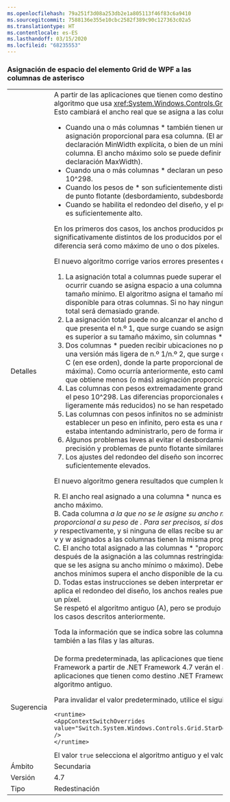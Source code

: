 ```yaml
---
ms.openlocfilehash: 79a251f3d08a253db2e1a805113f46f83c6a9410
ms.sourcegitcommit: 7588136e355e10cbc2582f389c90c127363c02a5
ms.translationtype: HT
ms.contentlocale: es-ES
ms.lasthandoff: 03/15/2020
ms.locfileid: "68235553"
---
```

### <a name="wpf-grid-allocation-of-space-to-star-columns"></a>Asignación de espacio del elemento Grid de WPF a las columnas de asterisco

|   |   |
|---|---|
|Detalles|A partir de las aplicaciones que tienen como destino .NET Framework 4.7, WPF reemplaza el algoritmo que usa <xref:System.Windows.Controls.Grid> para asignar espacio a las columnas *. Esto cambiará el ancho real que se asigna a las columnas * en una serie de casos:<ul><li>Cuando una o más columnas * también tienen un ancho mínimo o máximo que invalida la asignación proporcional para esa columna. (El ancho mínimo se puede derivar de una declaración MinWidth explícita, o bien de un mínimo implícito obtenido del contenido de la columna. El ancho máximo solo se puede definir de forma explícita, a partir de una declaración MaxWidth).</li><li>Cuando una o más columnas * declaran un peso de * extremadamente grande, superior a 10^298.</li><li>Cuando los pesos de * son suficientemente distintos como para detectar una inestabilidad de punto flotante (desbordamiento, subdesbordamiento y pérdida de precisión).</li><li>Cuando se habilita el redondeo del diseño, y el punto por pulgada de visualización efectivo es suficientemente alto.</li></ul>En los primeros dos casos, los anchos producidos por el nuevo algoritmo pueden ser significativamente distintos de los producidos por el algoritmo antiguo; en el último caso, la diferencia será como máximo de uno o dos píxeles.<p/>El nuevo algoritmo corrige varios errores presentes en el algoritmo antiguo:<ol><li>La asignación total a columnas puede superar el ancho de la cuadrícula. Esto puede ocurrir cuando se asigna espacio a una columna cuya parte proporcional es inferior a su tamaño mínimo. El algoritmo asigna el tamaño mínimo, lo que disminuye el espacio disponible para otras columnas. Si no hay ninguna columna * para asignar, la asignación total será demasiado grande.</li><li>La asignación total puede no alcanzar el ancho de la cuadrícula. Este es el doble problema que presenta el n.º 1, que surge cuando se asigna a una columna cuya parte proporcional es superior a su tamaño máximo, sin columnas * para ocupar el margen de demora.</li><li>Dos columnas * pueden recibir ubicaciones no proporcionales a sus pesos de *. Esta es una versión más ligera de n.º 1/n.º 2, que surge cuando se asigna a las columnas * A, B y C (en ese orden), donde la parte proporcional de B infringe la limitación mínima (o máxima). Como ocurría anteriormente, esto cambia el espacio disponible en la columna C, que obtiene menos (o más) asignación proporcional respecto a A.</li><li>Las columnas con pesos extremadamente grandes (&gt; 10^298) se tratan como si tuvieran el peso 10^298. Las diferencias proporcionales entre ellas (y entre columnas con pesos ligeramente más reducidos) no se han respetado.</li><li>Las columnas con pesos infinitos no se administran correctamente. [De hecho, no puede establecer un peso en infinito, pero esta es una restricción artificial. El código de ubicación estaba intentando administrarlo, pero de forma incorrecta].</li><li>Algunos problemas leves al evitar el desbordamiento, el subdesbordamiento, la pérdida de precisión y problemas de punto flotante similares.</li><li>Los ajustes del redondeo del diseño son incorrectos en los puntos por pulgada suficientemente elevados.</li></ol>El nuevo algoritmo genera resultados que cumplen los siguientes criterios:<p/>R. El ancho real asignado a una columna * nunca es inferior al ancho mínimo ni superior al ancho máximo.<br/>B. Cada columna  <em>a la que no se le asigne su ancho mínimo o máximo, se le asigna un ancho proporcional a su peso de <em>. Para ser precisos, si dos columnas se declaran con un ancho x</em> e y</em> respectivamente, y si ninguna de ellas recibe su ancho mínimo o máximo, los anchos reales v y w asignados a las columnas tienen la misma proporción: v / w == x / y.<br/>C. El ancho total asignado a las columnas * &quot;proporcionales&quot; es igual al espacio disponible después de la asignación a las columnas restringidas (columnas fijas, automáticas y * a las que se les asigna su ancho mínimo o máximo). Debe ser cero, por ejemplo si la suma de los anchos mínimos supera el ancho disponible de la cuadrícula.<br/>D. Todas estas instrucciones se deben interpretar en relación con el diseño &quot;ideal&quot;. Cuando se aplica el redondeo del diseño, los anchos reales pueden diferir de los ideales como máximo un píxel.<br/>Se respetó el algoritmo antiguo (A), pero se produjo un error al respetar los demás criterios en los casos descritos anteriormente.<p/>Toda la información que se indica sobre las columnas y los anchos en este artículo se aplica también a las filas y las alturas.|
|Sugerencia|De forma predeterminada, las aplicaciones que tienen como destino versiones de .NET Framework a partir de .NET Framework 4.7 verán el algoritmo nuevo, mientras que las aplicaciones que tienen como destino .NET Framework 4.6.2 o versiones anteriores verán el algoritmo antiguo.<p/>Para invalidar el valor predeterminado, utilice el siguiente ajuste de configuración:<pre><code class="lang-xml">&lt;runtime&gt;&#13;&#10;&lt;AppContextSwitchOverrides value=&quot;Switch.System.Windows.Controls.Grid.StarDefinitionsCanExceedAvailableSpace=true&quot; /&gt;&#13;&#10;&lt;/runtime&gt;&#13;&#10;</code></pre>El valor <code>true</code> selecciona el algoritmo antiguo y el valor <code>false</code> el nuevo.|
|Ámbito|Secundaria|
|Versión|4.7|
|Tipo|Redestinación|
